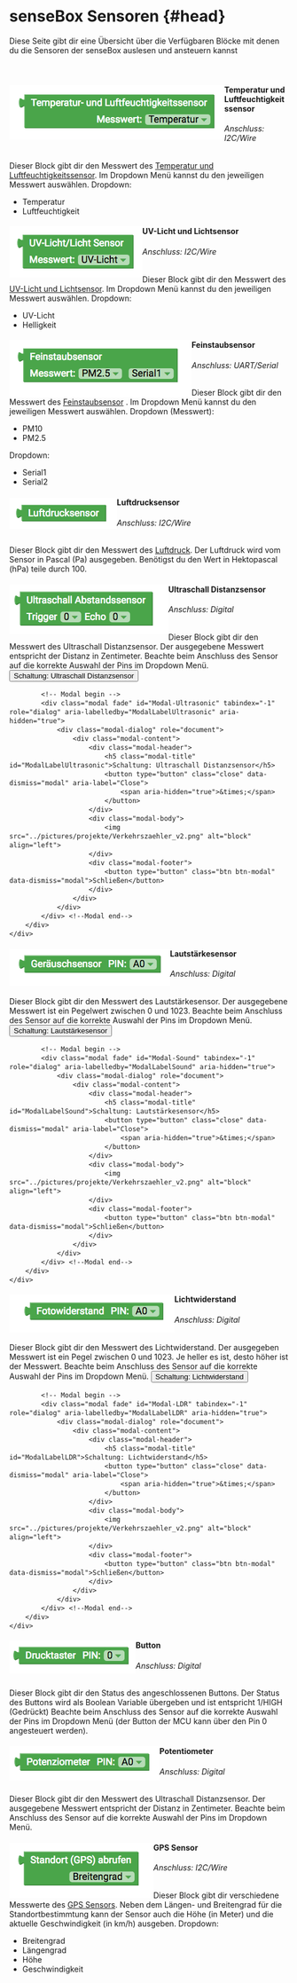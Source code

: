 # senseBox Sensoren {#head}

<div class="description">Diese Seite gibt dir eine Übersicht über die Verfügbaren Blöcke mit denen du die Sensoren der senseBox auslesen und ansteuern
    kannst
</div>
<div class="line">
    <br>
    <br>
</div>



<div class="container">
    <div class="row">
        <div class="col-md">
            <img src="../pictures/blocks/sensors/sensors-0.png" alt="block" align="left">
        </div>
        <div class="col-md">
            <h4>Temperatur und Luftfeuchtigkeitssensor</h4>
            <h6>Anschluss: I2C/Wire</h6>
            Dieser Block gibt dir den Messwert des
            <a href="../komponenten/sensoren/hdc1080.html">Temperatur und Luftfeuchtigkeitssensor</a>. Im Dropdown Menü kannst du den jeweiligen Messwert auswählen. Dropdown:
            <ul>
                <li> Temperatur </li>
                <li> Luftfeuchtigkeit </li>
            </ul>
        </div>
    </div>
</div>

<div class="line"></div>

<div class="container">
    <div class="row">
        <div class="col-md">
            <img src="../pictures/blocks/sensors/sensors-1.png" alt="block" align="left">
        </div>
        <div class="col-md">
            <h4>UV-Licht und Lichtsensor</h4>
            <h6>Anschluss: I2C/Wire</h6>
            Dieser Block gibt dir den Messwert des
            <a href="../komponenten/sensoren/belichtung-und-uv.html">UV-Licht und Lichtsensor</a>. Im Dropdown Menü kannst du den jeweiligen Messwert auswählen. Dropdown:
            <ul>
                <li> UV-Licht </li>
                <li> Helligkeit </li>
            </ul>
        </div>
    </div>
</div>

<div class="line"></div>

<div class="container">
    <div class="row">
        <div class="col-md">
            <img src="../pictures/blocks/sensors/sensors-2.png" alt="block" align="left">
        </div>
        <div class="col-md">
            <h4>Feinstaubsensor</h4>
            <h6>Anschluss: UART/Serial</h6>
            Dieser Block gibt dir den Messwert des
            <a href="../komponenten/sensoren/feinstaub.html">Feinstaubsensor</a> . Im Dropdown Menü kannst du den jeweiligen Messwert auswählen. Dropdown (Messwert):
            <ul>
                <li> PM10 </li>
                <li> PM2.5 </li>
            </ul>
            Dropdown:
            <ul>
                <li> Serial1 </li>
                <li> Serial2 </li>
            </ul>
        </div>
    </div>
</div>

<div class="line"></div>

<div class="container">
    <div class="row">
        <div class="col-md">
            <img src="../pictures/blocks/sensors/sensors-3.png" alt="block" align="left">
        </div>
        <div class="col-md">
            <h4>Luftdrucksensor</h4>
            <h6>Anschluss: I2C/Wire</h6>
            Dieser Block gibt dir den Messwert des <a href="../komponenten/sensoren/luftdruck-temperatur.html">Luftdruck</a>. Der Luftdruck wird vom Sensor in Pascal (Pa) ausgegeben. Benötigst du den Wert in Hektopascal (hPa) teile durch 100.
        </div>
    </div>
</div>

<div class="line"></div>



<div class="container">
    <div class="row">
        <div class="col-md">
            <img src="../pictures/blocks/sensors/sensors-4.png" alt="block" align="left">
        </div>
        <div class="col-md">
            <h4>Ultraschall Distanzsensor</h4>
            <h6>Anschluss: Digital</h6>
            Dieser Block gibt dir den Messwert des Ultraschall Distanzsensor. Der ausgegebene Messwert entspricht der Distanz in Zentimeter.
            Beachte beim Anschluss des Sensor auf die korrekte Auswahl der Pins im Dropdown Menü.  <br>
            <!-- Button trigger modal -->
            <button type="button" class="btn-modal" data-toggle="modal" data-target="#Modal-Ultrasonic">
                Schaltung: Ultraschall Distanzsensor
            </button>

            <!-- Modal begin -->
            <div class="modal fade" id="Modal-Ultrasonic" tabindex="-1" role="dialog" aria-labelledby="ModalLabelUltrasonic" aria-hidden="true">
                <div class="modal-dialog" role="document">
                    <div class="modal-content">
                        <div class="modal-header">
                            <h5 class="modal-title" id="ModalLabelUltrasonic">Schaltung: Ultraschall Distanzsensor</h5>
                            <button type="button" class="close" data-dismiss="modal" aria-label="Close">
                                <span aria-hidden="true">&times;</span>
                            </button>
                        </div>
                        <div class="modal-body">
                            <img src="../pictures/projekte/Verkehrszaehler_v2.png" alt="block" align="left">
                        </div>
                        <div class="modal-footer">
                            <button type="button" class="btn btn-modal" data-dismiss="modal">Schließen</button>
                        </div>
                    </div>
                </div>
            </div> <!--Modal end-->
        </div>
    </div>
</div>

<div class="line"></div>

<div class="container">
    <div class="row">
        <div class="col-md">
            <img src="../pictures/blocks/sensors/sensors-5.png" alt="block" align="left">
        </div>
        <div class="col-md">
            <h4>Lautstärkesensor</h4>
            <h6>Anschluss: Digital</h6>
            Dieser Block gibt dir den Messwert des Lautstärkesensor. Der ausgegebene Messwert ist ein Pegelwert zwischen 0 und 1023.
            Beachte beim Anschluss des Sensor auf die korrekte Auswahl der Pins im Dropdown Menü.<!-- Button trigger modal -->
            <button type="button" class="btn-modal" data-toggle="modal" data-target="#Modal-Sound">
                Schaltung: Lautstärkesensor
            </button>

            <!-- Modal begin -->
            <div class="modal fade" id="Modal-Sound" tabindex="-1" role="dialog" aria-labelledby="ModalLabelSound" aria-hidden="true">
                <div class="modal-dialog" role="document">
                    <div class="modal-content">
                        <div class="modal-header">
                            <h5 class="modal-title" id="ModalLabelSound">Schaltung: Lautstärkesensor</h5>
                            <button type="button" class="close" data-dismiss="modal" aria-label="Close">
                                <span aria-hidden="true">&times;</span>
                            </button>
                        </div>
                        <div class="modal-body">
                            <img src="../pictures/projekte/Verkehrszaehler_v2.png" alt="block" align="left">
                        </div>
                        <div class="modal-footer">
                            <button type="button" class="btn btn-modal" data-dismiss="modal">Schließen</button>
                        </div>
                    </div>
                </div>
            </div> <!--Modal end-->
        </div>
    </div>
</div>

<div class="line"></div>

<div class="container">
    <div class="row">
        <div class="col-md">
            <img src="../pictures/blocks/sensors/sensors-6.png" alt="block" align="left">
        </div>
        <div class="col-md">
            <h4>Lichtwiderstand</h4>
            <h6>Anschluss: Digital</h6>
            Dieser Block gibt dir den Messwert des Lichtwiderstand. Der ausgegeben Messwert ist ein Pegel zwischen 0 und 1023. Je heller es ist, desto höher ist der Messwert. 
            Beachte beim Anschluss des Sensor auf die korrekte Auswahl der Pins im Dropdown Menü.<!-- Button trigger modal -->
            <button type="button" class="btn-modal" data-toggle="modal" data-target="#Modal-LDR">
                Schaltung: Lichtwiderstand
            </button>

            <!-- Modal begin -->
            <div class="modal fade" id="Modal-LDR" tabindex="-1" role="dialog" aria-labelledby="ModalLabelLDR" aria-hidden="true">
                <div class="modal-dialog" role="document">
                    <div class="modal-content">
                        <div class="modal-header">
                            <h5 class="modal-title" id="ModalLabelLDR">Schaltung: Lichtwiderstand</h5>
                            <button type="button" class="close" data-dismiss="modal" aria-label="Close">
                                <span aria-hidden="true">&times;</span>
                            </button>
                        </div>
                        <div class="modal-body">
                            <img src="../pictures/projekte/Verkehrszaehler_v2.png" alt="block" align="left">
                        </div>
                        <div class="modal-footer">
                            <button type="button" class="btn btn-modal" data-dismiss="modal">Schließen</button>
                        </div>
                    </div>
                </div>
            </div> <!--Modal end-->
        </div>
    </div>
</div>

<div class="line"></div>

<div class="container">
    <div class="row">
        <div class="col-md">
            <img src="../pictures/blocks/sensors/sensors-7.png" alt="block" align="left">
        </div>
        <div class="col-md">
            <h4>Button</h4>
            <h6>Anschluss: Digital</h6>
            Dieser Block gibt dir den Status des angeschlossenen Buttons. Der Status des Buttons wird als Boolean Variable übergeben und ist entspricht 1/HIGH (Gedrückt)
            Beachte beim Anschluss des Sensor auf die korrekte Auswahl der Pins im Dropdown Menü (der Button der MCU kann über den Pin 0 angesteuert werden).
        </div>
    </div>
</div>

<div class="line"></div>

<div class="container">
    <div class="row">
        <div class="col-md">
            <img src="../pictures/blocks/sensors/sensors-8.png" alt="block" align="left">
        </div>
        <div class="col-md">
            <h4>Potentiometer</h4>
            <h6>Anschluss: Digital</h6>
            Dieser Block gibt dir den Messwert des Ultraschall Distanzsensor. Der ausgegebene Messwert entspricht der Distanz in Zentimeter.
            Beachte beim Anschluss des Sensor auf die korrekte Auswahl der Pins im Dropdown Menü.
        </div>
    </div>
</div>

<div class="line"></div>

<div class="container">
    <div class="row">
        <div class="col-md">
            <img src="../pictures/blocks/sensors/sensors-9.png" alt="block" align="left">
        </div>
        <div class="col-md">
            <h4>GPS Sensor</h4>
            <h6>Anschluss: I2C/Wire</h6>
            Dieser Block gibt dir verschiedene Messwerte des
            <a href="../komponenten/zubehoer/gps.html">GPS Sensors</a>. Neben dem Längen- und Breitengrad für die Standortbestimmtung kann der Sensor auch die Höhe
            (in Meter) und die aktuelle Geschwindigkeit (in km/h) ausgeben. Dropdown:
            <ul>
                <li> Breitengrad </li>
                <li> Längengrad </li>
                <li> Höhe </li>
                <li> Geschwindigkeit </li>
            </ul>
        </div>
    </div>
</div>
